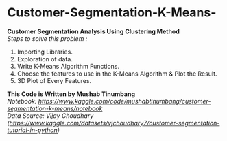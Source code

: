 # Customer-Segmentation-K-Means-

**Customer Segmentation Analysis Using Clustering Method** <br>
*Steps to solve this problem :*
1. Importing Libraries.
2. Exploration of data.
3. Write K-Means Algorithm Functions.
4. Choose the features to use in the K-Means Algorithm & Plot the Result.
6. 3D Plot of Every Features.

**This Code is Written by Mushab Tinumbang** <br>
*Notebook: https://www.kaggle.com/code/mushabtinumbang/customer-segmentation-k-means/notebook* <br>
*Data Source: Vijay Choudhary (https://www.kaggle.com/datasets/vjchoudhary7/customer-segmentation-tutorial-in-python)*


